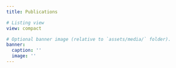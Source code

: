 ```yaml
---
title: Publications

# Listing view
view: compact

# Optional banner image (relative to `assets/media/` folder).
banner:
  caption: ''
  image: ''
---
```

